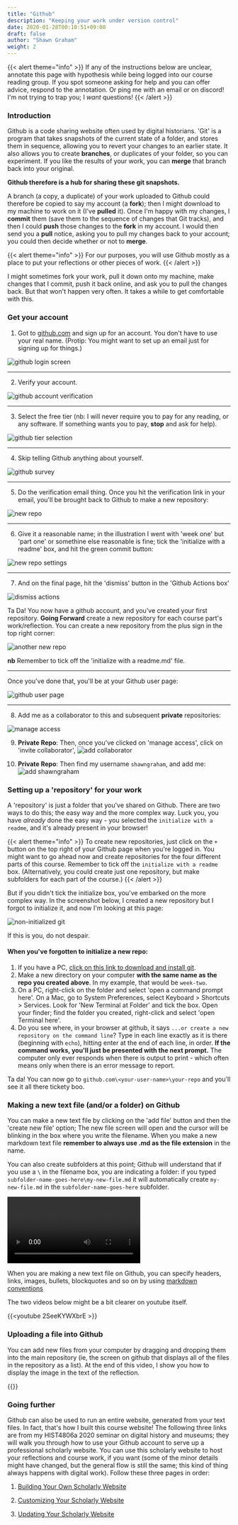 ```yaml
---
title: "Github"
description: "Keeping your work under version control"
date: 2020-01-28T00:10:51+09:00
draft: false
author: "Shawn Graham"
weight: 2
---
```

{{< alert theme="info" >}}
If any of the instructions below are unclear, annotate this page with hypothesis while being logged into our course reading group. If you spot someone asking for help and you can offer advice, respond to the annotation. Or ping me with an email or on discord! I'm not trying to trap you; I _want_ questions!
{{< /alert >}}

### Introduction

Github is a code sharing website often used by digital historians. 'Git' is a program that takes snapshots of the current state of a folder, and stores them in sequence, allowing you to revert your changes to an earlier state. It also allows you to create **branches**, or duplicates of your folder, so you can experiment. If you like the results of your work, you can **merge** that branch back into your original.

**Github therefore is a hub for sharing these git snapshots.**

A branch (a copy, a duplicate) of your work uploaded to Github could therefore be copied to say my account (a **fork**); then I might download to my machine to work on it (I've **pulled** it). Once I'm happy with my changes, I **commit** them (save them to the sequence of changes that Git tracks), and then I could **push** those changes to the **fork** in my account. I would then send you a **pull** notice, asking you to pull my changes back to your account; you could then decide whether or not to **merge**.

{{< alert theme="info" >}}
For our purposes, you will use Github mostly as a place to put your reflections or other pieces of work.
{{< /alert >}}

I might sometimes fork your work, pull it down onto my machine, make changes that I commit, push it back online, and ask you to pull the changes back. But that won't happen very often. It takes a while to get comfortable with this.

### Get your account

1. Got to [github.com](http://github.com) and sign up for an account. You don't have to use your real name. (Protip: You might want to set up an email just for signing up for things.)

![github login screen](/images/github/github-signup1.png)

---

2. Verify your account.

![github account verification](/images/github/github-signup2.png)

---

3. Select the free tier (nb: I will never require you to pay for any reading, or any software. If something wants you to pay, **stop** and ask for help).

![github tier selection](/images/github/github-signup3.png)

---

4. Skip telling Github anything about yourself.

![github survey](/images/github/github-signup4.png)

---

5. Do the verification email thing. Once you hit the verification link in your email, you'll be brought back to Github to make a new repository:

![new repo](/images/github/github-new-repo.png)

---

6. Give it a reasonable name; in the illustration I went with 'week one' but 'part one' or somethine else reasonable is fine; tick the 'initialize with a readme' box, and hit the green commit button:

![new repo settings](/images/github/github-new-repo-settings.png)

---

7. And on the final page, hit the 'dismiss' button in the 'Github Actions box'

![dismiss actions](/images/github/github-dismiss-actions.png)

Ta Da! You now have a github account, and you've created your first repository. **Going Forward** create a new repository for each course part's work/reflection. You can create a new repository from the plus sign in the top right corner:

![another new repo](/images/github/new-repo.png)

**nb** Remember to tick off the 'initialize with a readme.md' file.

---

Once you've done that, you'll be at your Github user page:

![github user page](/images/github/github-signup5.png)

---

8. Add me as a collaborator to this and subsequent **private** repositories:

![manage access](/images/github/add-user-to-private-repo-1.png)

9. **Private Repo**: Then, once you've clicked on 'manage access', click on 'invite collaborator',
![add collaborator](/images/github/add-collaborator-to-private-repo-2.png)

10. **Private Repo**: Then find my username `shawngraham`, and add me:
![add shawngraham](/images/github/add-username-private-repo.png)


### Setting up a 'repository' for your work

A 'repository' is just a folder that you've shared on Github. There are two ways to do this; the easy way and the more complex way. Luck you, you have _already_ done the easy way - you selected the `initialize with a readme`, and it's already present in your browser!

{{< alert theme="info" >}}
To create new repositories, just click on the `+` button on the top right of your Github page when you're logged in. You might want to go ahead now and create repositories for the four different parts of this course. Remember to tick off the `initialize with a readme` box. (Alternatively, you could create just one repository, but make subfolders for each part of the course.)
{{< /alert >}}

But if you didn't tick the initialize box, you've embarked on the more complex way. In the screenshot below, I created a new repository but I forgot to initialize it, and now I'm looking at this page:

![non-initialized git](/images/github/github-complex.png)

If this is you, do not despair.

#### When you've forgotten to initialize a new repo:

1. If you have a PC, [click on this link to download and install git](https://git-scm.com/download/win).
2. Make a new directory on your computer **with the same name as the repo you created above**. In my example, that would be `week-two`.
3. On a PC, right-click on the folder and select 'open a command prompt here'. On a Mac, go to System Preferences, select Keyboard > Shortcuts > Services. Look for 'New Terminal at Folder' and tick the box. Open your finder; find the folder you created, right-click and select 'open Terminal here'.
4. Do you see where, in your browser at github, it says `...or create a new repository on the command line`? Type in each line exactly as it is there (beginning with `echo`), hitting enter at the end of each line, in order. **If the command works, you'll just be presented with the next prompt.** The computer only ever responds when there is output to print - which often means only when there is an error message to report.

Ta da! You can now go to `github.com\<your-user-name>\your-repo` and you'll see it all there tickety boo.

### Making a new text file (and/or a folder) on Github

You can make a new text file by clicking on the 'add file' button and then the 'create new file' option; The new file screen will open and the cursor will be blinking in the box where you write the filename. When you make a new markdown text file **remember to always use .md as the file extension** in the name.

You can also create subfolders at this point; Github will understand that if you use a ``\`` in the filename box, you are indicating a folder: if you typed `subfolder-name-goes-here\my-new-file.md` it will automatically create `my-new-file.md` in the `subfolder-name-goes-here` subfolder.

<video controls>
  <source src="/data/subfolder.mp4" type="video /mpeg">
</video >

When you are making a new text file on Github, you can specify headers, links, images, bullets, blockquotes and so on by using [markdown conventions](https://guides.github.com/features/mastering-markdown/.)

The two videos below might be a bit clearer on youtube itself.

{{<youtube 2SeeKYWXbrE >}}

### Uploading a file into Github

You can add new files from your computer by dragging and dropping them into the main repository (ie, the screen on github that displays all of the files in the repository as a list). At the end of this video, I show you how to display the image in the text of the reflection.

{{<youtube muKAh_j3Ogs >}}

### Going further

Github can also be used to run an entire website, generated from your text files. In fact, that's how I built this course website! The following three links are from my HIST4806a 2020 seminar on digital history and museums; they will walk you through how to use your Github account to serve up a professional scholarly website. You can use this scholarly website to host your reflections and course work, if you want (some of the minor details might have changed, but the general flow is still the same; this kind of thing always happens with digital work). Follow these three pages in order:

1. [Building Your Own Scholarly Website](https://shawngraham.github.io/dhmuse/building-your-online-presence/)

2. [Customizing Your Scholarly Website](https://shawngraham.github.io/dhmuse/customizing-your-site/)

3. [Updating Your Scholarly Website](https://shawngraham.github.io/dhmuse/updating-your-devlogs/)
